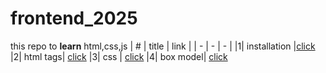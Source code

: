 # frontend_2025
 this repo to **learn** html,css,js
 | # | title | link |
 | - | - | - |
 |1| installation |[click](classes/class1.md)
|2| html tags| [click](classes/class2.md)
|3| css | [click](classes/class3.md)
|4| box model| [click](classes/class4.md)
